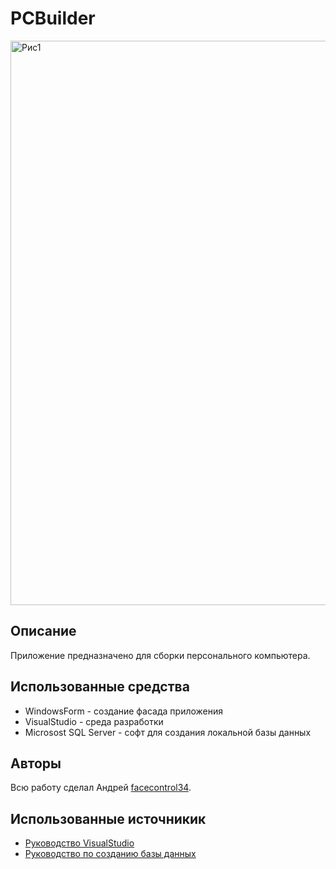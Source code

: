 # PCBuilder 
<img width="903" alt="Рис1" src="https://github.com/facecontrol34/PCBuilder/assets/99085465/643581db-8b8b-4529-920c-ff912996e403">

## Описание
Приложение предназначено для сборки персонального компьютера.
## Использованные средства
 - WindowsForm - создание фасада приложения
 - VisualStudio - среда разработки
 - Microsost SQL Server - софт для создания локальной базы данных
## Авторы
Всю работу сделал Андрей [facecontrol34](https://github.com/facecontrol34).
## Использованные источникик
* [Руководство VisualStudio](https://learn.microsoft.com/ru-ru/visualstudio/windows/?view=vs-2022)
* [Руководство по созданию базы данных](https://learn.microsoft.com/ru-ru/sql/relational-databases/databases/create-a-database?view=sql-server-ver16)
